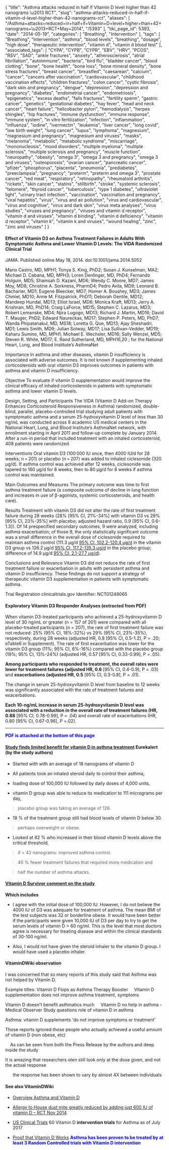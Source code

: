 {
    "title": "Asthma attacks reduced in half if Vitamin D level higher than 42 nanograms \u2013 RCT",
    "slug": "asthma-attacks-reduced-in-half-if-vitamin-d-level-higher-than-42-nanograms-rct",
    "aliases": [
        "/Asthma+attacks+reduced+in+half+if+Vitamin+D+level+higher+than+42+nanograms+\u2013+RCT+May+2014",
        "/5393"
    ],
    "tiki_page_id": 5393,
    "date": "2014-05-19",
    "categories": [
        "Breathing",
        "Intervention"
    ],
    "tags": [
        "Breathing",
        "Intervention",
        "asthma",
        "blood levels",
        "breathing",
        "dosage",
        "high dose",
        "therapeutic intervention",
        "vitamin d",
        "vitamin d blood test"
    ],
    "associated_tags": [
        "CYPA",
        "CYPB",
        "CYPR",
        "EBV",
        "HRV",
        "PCOS",
        "RSV",
        "SAD",
        "ankle fractures",
        "anxiety",
        "atherosclerosis",
        "atrial fibrillation",
        "autoimmune",
        "bacteria",
        "bird flu",
        "bladder cancer",
        "blood clotting",
        "bone",
        "bone health",
        "bone loss",
        "bone mineral density",
        "bone stress fractures",
        "breast cancer",
        "breastfed",
        "caesarean",
        "calcium",
        "cancer",
        "cancers after vaccination",
        "cardiovascular",
        "childhood vaccination effects",
        "children fractures",
        "colon cancer",
        "cystic fibrosis",
        "dark skin and pregnancy",
        "dengue",
        "depression",
        "depression and pregnancy",
        "diabetes",
        "endometrial cancer",
        "endometriosis",
        "epigenetics",
        "excess deaths",
        "falls fractures",
        "fertility sperm",
        "gastric cancer",
        "genetics",
        "gestational diabetes",
        "hay fever",
        "head and neck cancer",
        "heart failure",
        "helicobacter pylori",
        "hemodialysis",
        "herpes shingles",
        "hip fractures",
        "immune dysfunction",
        "immune response",
        "immune system",
        "in vitro fertilization",
        "infection",
        "inflammation",
        "influenza",
        "iodine",
        "ivermectin",
        "leukemia",
        "liver cancer",
        "long covid",
        "low birth weight",
        "lung cancer",
        "lupus",
        "lymphoma",
        "magnesium",
        "magnesium and pregnancy",
        "magnesium and viruses",
        "masks",
        "melanoma",
        "metabolic",
        "metabolic syndrome",
        "miscarriage",
        "mononucleosis",
        "mood disorders",
        "multiple myeloma",
        "multiple sclerosis",
        "multiple sclerosis and pregnancy",
        "muscle function",
        "neuropathy",
        "obesity",
        "omega 3",
        "omega 3 and pregnancy",
        "omega 3 and viruses",
        "osteoporosis",
        "ovarian cancer",
        "pancreatic cancer",
        "pfizer",
        "phosphorus",
        "placenta",
        "pneumonia",
        "prediabetes",
        "preeclampsia",
        "pregnancy",
        "preterm",
        "preterm and omega 3",
        "prostate cancer",
        "red meat",
        "respiratory",
        "retinopathy",
        "rheumatoid arthritis",
        "rickets",
        "skin cancer",
        "statins",
        "stillbirth",
        "stroke",
        "systemic sclerosis",
        "telomere",
        "thyroid cancer",
        "tuberculosis",
        "type 1 diabetes",
        "ultraviolet light",
        "urinary tract infection",
        "vaccination",
        "vaccination and pregnancy",
        "viral hepatitis",
        "virus",
        "virus and air pollution",
        "virus and cardiovascular",
        "virus and cognitive",
        "virus and dark skin",
        "virus meta analyses",
        "virus studies",
        "viruses and pregnancy",
        "viruses and vitamin d receptor",
        "vitamin d and viruses",
        "vitamin d binding",
        "vitamin d deficiency",
        "vitamin d receptor",
        "vitamin k",
        "vitamin k and viruses",
        "wound healing",
        "zinc",
        "zinc and viruses"
    ]
}


#### Effect of Vitamin D3 on Asthma Treatment Failures in Adults With Symptomatic Asthma and Lower Vitamin D Levels: The VIDA Randomized Clinical Trial

JAMA. Published online May 18, 2014. doi:10.1001/jama.2014.5052 

Mario Castro, MD, MPH1; Tonya S. King, PhD2; Susan J. Kunselman, MA2; Michael D. Cabana, MD, MPH3; Loren Denlinger, MD, PhD4; Fernando Holguin, MD5; Shamsah D. Kazani, MD6; Wendy C. Moore, MD7; James Moy, MD8; Christine A. Sorkness, PharmD4; Pedro Avila, MD9; Leonard B. Bacharier, MD1; Eugene Bleecker, MD7; Homer A. Boushey, MD3; James Chmiel, MD10; Anne M. Fitzpatrick, PhD11; Deborah Gentile, MD12; Mandeep Hundal, MD13; Elliot Israel, MD6; Monica Kraft, MD13; Jerry A. Krishnan, MD, PhD14; Craig LaForce, MD15; Stephen C. Lazarus, MD3; Robert Lemanske, MD4; Njira Lugogo, MD13; Richard J. Martin, MD16; David T. Mauger, PhD2; Edward Naureckas, MD17; Stephen P. Peters, MD, PhD7; Wanda Phipatanakul, MD, MS18; Loretta G. Que, MD13; Ajay Sheshadri, MD1; Lewis Smith, MD9; Julian Solway, MD17; Lisa Sullivan-Vedder, MD19; Kaharu Sumino, MD, MPH1; Michael E. Wechsler, MD16; Sally Wenzel, MD5; Steven R. White, MD17; E. Rand Sutherland, MD, MPH16,20 ; for the National Heart, Lung, and Blood Institute’s AsthmaNet

Importance  In asthma and other diseases, vitamin D insufficiency is associated with adverse outcomes. It is not known if supplementing inhaled corticosteroids with oral vitamin D3 improves outcomes in patients with asthma and vitamin D insufficiency.

Objective  To evaluate if vitamin D supplementation would improve the clinical efficacy of inhaled corticosteroids in patients with symptomatic asthma and lower vitamin D levels.

Design, Setting, and Participants  The VIDA (Vitamin D Add-on Therapy Enhances Corticosteroid Responsiveness in Asthma) randomized, double-blind, parallel, placebo-controlled trial studying adult patients with symptomatic asthma and a serum 25-hydroxyvitamin D level of less than 30 ng/mL was conducted across 9 academic US medical centers in the National Heart, Lung, and Blood Institute’s AsthmaNet network, with enrollment starting in April 2011 and follow-up complete by January 2014. After a run-in period that included treatment with an inhaled corticosteroid, 408 patients were randomized.

Interventions  Oral vitamin D3 (100 000 IU once, then 4000 IU/d for 28 weeks; n = 201) or placebo (n = 207) was added to inhaled ciclesonide (320 µg/d). If asthma control was achieved after 12 weeks, ciclesonide was tapered to 160 µg/d for 8 weeks, then to 80 µg/d for 8 weeks if asthma control was maintained.

Main Outcomes and Measures  The primary outcome was time to first asthma treatment failure (a composite outcome of decline in lung function and increases in use of β-agonists, systemic corticosteroids, and health care).

Results  Treatment with vitamin D3 did not alter the rate of first treatment failure during 28 weeks (28% <span>[95% CI, 21%-34%]</span> with vitamin D3 vs 29% <span>[95% CI, 23%-35%]</span> with placebo; adjusted hazard ratio, 0.9 <span>[95% CI, 0.6-1.3]</span>). Of 14 prespecified secondary outcomes, 9 were analyzed, including asthma exacerbation; of those 9, the only statistically significant outcome was a small difference in the overall dose of ciclesonide required to maintain asthma control (111.3 µg/d [95% CI, 102.2-120.4 µg/d](95%%20CI,%20102.2-120.4%20µg/d) in the vitamin D3 group vs 126.2 µg/d [95% CI, 117.2-135.3 µg/d](95%%20CI,%20117.2-135.3%20µg/d) in the placebo group; difference of 14.9 µg/d [95% CI, 2.1-27.7 µg/d](95%%20CI,%202.1-27.7%20µg/d)).

Conclusions and Relevance  Vitamin D3 did not reduce the rate of first treatment failure or exacerbation in adults with persistent asthma and vitamin D insufficiency. These findings do not support a strategy of therapeutic vitamin D3 supplementation in patients with symptomatic asthma.

Trial Registration  clinicaltrials.gov Identifier: NCT01248065

#### Exploratory Vitamin D3 Responder Analyses (extracted from PDF)

When vitamin D3-treated participants who achieved a 25-hydroxyvitamin D level of 30 ng/mL or greater (n = 157 of 201) were compared with all placebo-treated participants (n = 207), the rate of first treatment failure was not reduced: 25% (95% CI, 18%-32%) vs 29% (95% CI, 23%-35%), respectively, during 28 weeks (adjusted HR, 0.8 <span>[95% CI, 0.5-1.2]</span>, P = .20; eTable6 in Supplement). The rate of first exacerbation was lower for the vitamin D3 group (11%; 95% CI, 6%-16%) compared with the placebo group (19%; 95% CI, 13%-24%) (adjusted HR, 0.57 <span>[95% CI, 0.33-0.99]</span>, P = .05). 

 **Among participants who responded to treatment, the overall rates were lower for treatment failures (adjusted HR, 0.6** <span>[95% CI, 0.4-0.9]</span>, P = .03) and  **exacerbations (adjusted HR, 0.5**  <span>[95% CI, 0.3-0.8]</span>, P = .01). 

The change in serum 25-hydroxyvitamin D level from baseline to 12 weeks was significantly associated with the rate of treatment failures and exacerbations. 

 **Each 10-ng/mL increase in serum 25-hydroxyvitamin D level was associated with a reduction in the overall rate of treatment failures (HR, 0.88** <span>[95% CI, 0.78-0.99]</span>, P = .04) and overall rate of exacerbations (HR, 0.80 <span>[95% CI, 0.67-0.96]</span>, P =.02).

---

 **<span style="color:#00F;">PDF is attached at the bottom of this page</span>** 

#### [Study finds limited benefit for vitamin D in asthma treatment](http://www.eurekalert.org/pub_releases/2014-05/wuso-sfl051614.php) Eurekalert (by the study authors)

* Started with with an average of 18 nanograms of vitamin D 

* All patients took an inhaled steroid daily to control their asthma,

* loading dose of 100,000 IU  followed by daily doses of 4,000 units,

* vitamin D group was able to reduce its medication  to 111 micrograms per day, 

> placebo group was taking an average of 126.

* 18 % of the treatment group still had blood levels of vitamin D below 30. 

> perhaps overweight or obese.

* Looked at 82 % who increased in their blood vitamin D levels above the critical threshold,

> if > 42 nanograms: improved asthma control. 

> 40 % fewer treatment failures that required more medication and 

> half the number of asthma attacks.

#### [Vitamin D Survivor comment on the study](http://pandemicsurvivor.com/2014/05/23/vitamin-d3-significantly-reduces-asthma-flare-ups/)

 **Which includes** 

* I agree with the initial dose of 100,000 IU.  However, I do not believe the 4000 IU of D3 was adequate for treatment of asthma.  The mean BMI of the test subjects was 32 or borderline obese.  It would have been better if the participants were given 10,000 IU of D3 per day to try to get the serum levels of vitamin D > 60 ng/ml.  This is the level that most doctors agree is necessary for treating disease and within the clinical standards of 30-100 ng/ml.

* Also, I would not have given the steroid inhaler to the vitamin D group.  I would have used a placebo inhaler.

#### VitaminDWiki observation

I was concerned that so many reports of this study said that Asthma was not helped by Vitamin D.

Example titles: Vitamin D Flops as Asthma Therapy Booster &nbsp; &nbsp; Vitamin D supplementation does not improve asthma treatment, symptoms 

Vitamin D doesn't benefit asthmatics much  &nbsp; &nbsp; Vitamin D no help in asthma - Medical Observer  Study questions role of vitamin D in asthma

Asthma: vitamin D supplements 'do not improve symptoms or treatment' 

Those reports ignored those people who actually achieved a useful amount of vitamin D (non obese, etc)

&nbsp; &nbsp; As can be seen from both the Press Release by the authors  and deep inside the study

It is amazing that researchers oten still look only at the dose given, and not the actual response

&nbsp; &nbsp; &nbsp; the response has been shown to vary by almost 4X between individuals

#### See also VitaminDWiki

* [Overview Asthma and Vitamin D](/tags/overview-asthma-and-vitamin-d.html)

* [Allergy to House dust mite greatly reduced by adding just 600 IU of vitamin D – RCT Nov 2014](/tags/allergy-to-house-dust-mite-greatly-reduced-by-adding-just-600-iu-of-vitamin-d-rct-nov-2014.html)

* [US Clinical Trials](http://clinicaltrials.gov/ct2/results?term=asthma+&recr=&rslt=&type=&cond=&intr=%22vitamin+d%22&outc=&spons=&lead=&id=&state1=&cntry1=&state2=&cntry2=&state3=&cntry3=&locn=&gndr=&rcv_s=&rcv_e=&lup_s=&lup_e=) 60 Vitamin D  **intervention trials**  for Asthma as of July 2017

* [Proof that Vitamin D Works](/tags/proof-that-vitamin-d-works.html)  **<span style="color:#00F;">Asthma has been proven to be treated by at least 3 Random Controlled trials with Vitamin D intervention</span>**